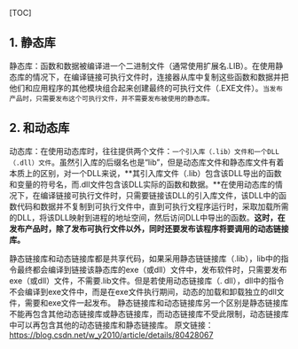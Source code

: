[TOC]
## 1. 静态库
静态库：函数和数据被编译进一个二进制文件（通常使用扩展名.LIB）。在使用静态库的情况下，在编译链接可执行文件时，连接器从库中复制这些函数和数据并把他们和应用程序的其他模块组合起来创建最终的可执行文件（.EXE文件）。`当发布产品时，只需要发布这个可执行文件，并不需要发布被使用的静态库。
`
## 2. 和动态库

动态库：在使用动态库时，往往提供两个文件：`一个引入库（.lib）文件和一个DLL（.dll）文件`。虽然引入库的后缀名也是“lib”，但是动态库文件和静态库文件有着本质上的区别，对一个DLL来说，**其引入库文件（.lib）包含该DLL导出的函数和变量的符号名，而.dll文件包含该DLL实际的函数和数据。**在使用动态库的情况下，在编译链接可执行文件时，只需要链接该DLL的引入库文件，该DLL中的函数代码和数据并不复制到可执行文件中，直到可执行文程序运行时，采取加载所需的DLL，将该DLL映射到进程的地址空间，然后访问DLL中导出的函数。**这时，在发布产品时，除了发布可执行文件以外，同时还要发布该程序将要调用的动态链接库。**

静态链接库和动态链接库都是共享代码，如果采用静态链链接库（.lib），lib中的指令最终都会编译到链接该静态库的exe（或dll）文件中，发布软件时，只需要发布exe（或dll）文件，不需要.lib文件。但是若使用动态链接库（. dll），dll中的指令不会编译到exe文件中，而是在exe文件执行期间，动态的加载和卸载独立的dll文件，需要和exe文件一起发布。
静态链接库和动态链接库另一个区别是静态链接库不能再包含其他动态链接库或静态链接库，而动态链接库不受此限制，动态链接库中可以再包含其他的动态链接库和静态链接库。
原文链接：https://blog.csdn.net/w_y2010/article/details/80428067
